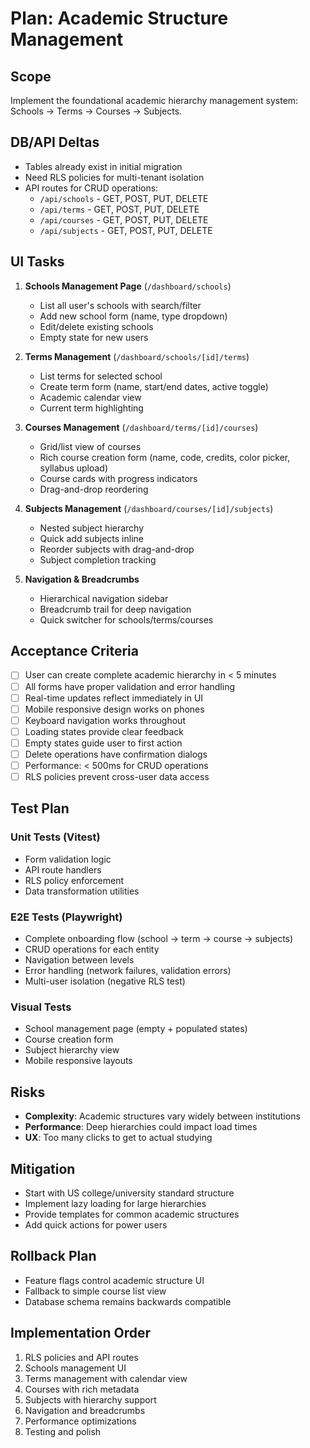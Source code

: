 # Plan: Academic Structure Management

## Scope
Implement the foundational academic hierarchy management system: Schools → Terms → Courses → Subjects.

## DB/API Deltas
- Tables already exist in initial migration
- Need RLS policies for multi-tenant isolation
- API routes for CRUD operations:
  - `/api/schools` - GET, POST, PUT, DELETE
  - `/api/terms` - GET, POST, PUT, DELETE  
  - `/api/courses` - GET, POST, PUT, DELETE
  - `/api/subjects` - GET, POST, PUT, DELETE

## UI Tasks
1. **Schools Management Page** (`/dashboard/schools`)
   - List all user's schools with search/filter
   - Add new school form (name, type dropdown)
   - Edit/delete existing schools
   - Empty state for new users

2. **Terms Management** (`/dashboard/schools/[id]/terms`) 
   - List terms for selected school
   - Create term form (name, start/end dates, active toggle)
   - Academic calendar view
   - Current term highlighting

3. **Courses Management** (`/dashboard/terms/[id]/courses`)
   - Grid/list view of courses
   - Rich course creation form (name, code, credits, color picker, syllabus upload)
   - Course cards with progress indicators
   - Drag-and-drop reordering

4. **Subjects Management** (`/dashboard/courses/[id]/subjects`)
   - Nested subject hierarchy
   - Quick add subjects inline
   - Reorder subjects with drag-and-drop
   - Subject completion tracking

5. **Navigation & Breadcrumbs**
   - Hierarchical navigation sidebar
   - Breadcrumb trail for deep navigation
   - Quick switcher for schools/terms/courses

## Acceptance Criteria
- [ ] User can create complete academic hierarchy in < 5 minutes
- [ ] All forms have proper validation and error handling
- [ ] Real-time updates reflect immediately in UI
- [ ] Mobile responsive design works on phones
- [ ] Keyboard navigation works throughout
- [ ] Loading states provide clear feedback
- [ ] Empty states guide user to first action
- [ ] Delete operations have confirmation dialogs
- [ ] Performance: < 500ms for CRUD operations
- [ ] RLS policies prevent cross-user data access

## Test Plan
### Unit Tests (Vitest)
- Form validation logic
- API route handlers  
- RLS policy enforcement
- Data transformation utilities

### E2E Tests (Playwright)
- Complete onboarding flow (school → term → course → subjects)
- CRUD operations for each entity
- Navigation between levels
- Error handling (network failures, validation errors)
- Multi-user isolation (negative RLS test)

### Visual Tests
- School management page (empty + populated states)
- Course creation form
- Subject hierarchy view
- Mobile responsive layouts

## Risks
- **Complexity**: Academic structures vary widely between institutions
- **Performance**: Deep hierarchies could impact load times
- **UX**: Too many clicks to get to actual studying

## Mitigation
- Start with US college/university standard structure
- Implement lazy loading for large hierarchies
- Provide templates for common academic structures
- Add quick actions for power users

## Rollback Plan
- Feature flags control academic structure UI
- Fallback to simple course list view
- Database schema remains backwards compatible

## Implementation Order
1. RLS policies and API routes
2. Schools management UI
3. Terms management with calendar view
4. Courses with rich metadata
5. Subjects with hierarchy support
6. Navigation and breadcrumbs
7. Performance optimizations
8. Testing and polish